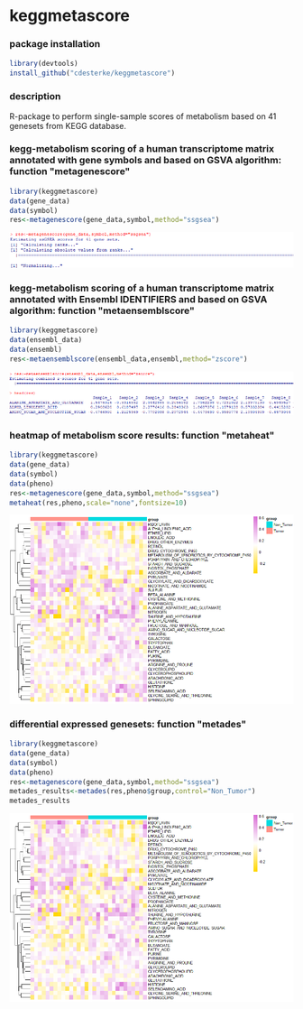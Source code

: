 # keggmetascore


### package installation
```r
library(devtools)
install_github("cdesterke/keggmetascore")
```
### description
R-package to perform single-sample scores of metabolism based on 41 genesets from KEGG database.




### kegg-metabolism scoring of a human transcriptome matrix annotated with gene symbols and based on GSVA algorithm: function "metagenescore"
```r
library(keggmetascore)
data(gene_data)
data(symbol)
res<-metagenescore(gene_data,symbol,method="ssgsea")
```
![res](https://github.com/cdesterke/keggmetascore/blob/main/metagenescore.png)



### kegg-metabolism scoring of a human transcriptome matrix annotated with Ensembl IDENTIFIERS and based on GSVA algorithm: function "metaensemblscore"
```r
library(keggmetascore)
data(ensembl_data)
data(ensembl)
res<-metaensemblscore(ensembl_data,ensembl,method="zscore")
```
![res](https://github.com/cdesterke/keggmetascore/blob/main/ensemblscore.png)

### heatmap of metabolism score results: function "metaheat"
```r
library(keggmetascore)
data(gene_data)
data(symbol)
data(pheno)
res<-metagenescore(gene_data,symbol,method="ssgsea")
metaheat(res,pheno,scale="none",fontsize=10)
```
![res](https://github.com/cdesterke/keggmetascore/blob/main/metaheat.png)

### differential expressed genesets: function "metades"

```r
library(keggmetascore)
data(gene_data)
data(symbol)
data(pheno)
res<-metagenescore(gene_data,symbol,method="ssgsea")
metades_results<-metades(res,pheno$group,control="Non_Tumor")
metades_results
```
![res](https://github.com/cdesterke/keggmetascore/blob/main/metaheat.png)

